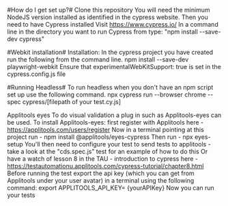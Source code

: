 #How do I get set up?#
Clone this repository
You will need the minimum NodeJS version installed as identified in the cypress website.
Then you need to have Cypress installed
Visit https://www.cypress.io/
In a command line in the directory you want to run Cypress from type: "npm install --save-dev cypress"


#Webkit installation#
Installation:
In the cypress project you have created run the following from the command line.
npm install --save-dev playwright-webkit
Ensure that experimentalWebKitSupport: true is set in the cypress.config.js file


#Running Headless#
To run headless when you don't have an npm script set up use the following command.
npx cypress run --browser chrome --spec cypress/[filepath of your test.cy.js]


Applitools eyes
To do visual validation a plug in such as Applitools-eyes can be used.
To install Applitools-eyes:
first register with Applitools here - https://applitools.com/users/register
Now in a terminal pointing at this project run - npm install @applitools/eyes-cypress
Then run - npx eyes-setup
You'll then need to configure your test to send tests to applitools - take a look at the "cds.spec.js" test for an example of how to do this
Or have a watch of lesson 8 in the TAU - introduction to cypress here - https://testautomationu.applitools.com/cypress-tutorial/chapter8.html
Before running the test export the api key (which you can get from Applitools under your user avatar) in a terminal using the following command:
export APPLITOOLS_API_KEY= {yourAPIKey}
Now you can run your tests